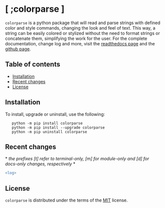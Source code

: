 # [ ;colorparse ]

``colorparse`` is a python package that will read and parse strings with defined color and style commands, changing the look and feel of text. This way, a string can be easily colored or stylized without the need to format strings or concatenate them, simplifying the work for the user. For the complete documentation, change log and more, visit the [readthedocs page](https://colorparse.readthedocs.io/en/latest) and the [github page](https://github.com/tobimd/colorparse).

## Table of contents

- [Installation](#installation)
- [Recent changes](#recent-changes)
- [License](#license)

## Installation

To install, upgrade or uninstall, use the following:

```console
   python -m pip install colorparse
   python -m pip install --upgrade colorparse
   python -m pip uninstall colorparse
```

## Recent changes

\* *the prefixes [t] refer to terminal-only, [m] for module-only and [d] for docs-only changes, respectively* *

```diff
<log>
```

## License

`colorparse` is distributed under the terms of the [MIT](https://spdx.org/licenses/MIT.html) license.
